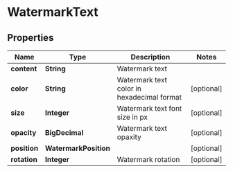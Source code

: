 

# WatermarkText


## Properties

| Name | Type | Description | Notes |
|------------ | ------------- | ------------- | -------------|
|**content** | **String** | Watermark text |  |
|**color** | **String** | Watermark text color in hexadecimal format |  [optional] |
|**size** | **Integer** | Watermark text font size in px |  [optional] |
|**opacity** | **BigDecimal** | Watermark text opaxity |  [optional] |
|**position** | **WatermarkPosition** |  |  [optional] |
|**rotation** | **Integer** | Watermark rotation |  [optional] |



